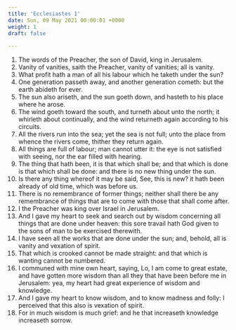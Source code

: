 ```yaml
---
title: 'Ecclesiastes 1'
date: Sun, 09 May 2021 00:00:01 +0000
weight: 1
draft: false
  
---
```


1. The words of the Preacher, the son of David, king in Jerusalem.
2. Vanity of vanities, saith the Preacher, vanity of vanities; all is vanity.
3. What profit hath a man of all his labour which he taketh under the sun?
4. One generation passeth away, and another generation cometh: but the earth abideth for ever.
5. The sun also ariseth, and the sun goeth down, and hasteth to his place where he arose.
6. The wind goeth toward the south, and turneth about unto the north; it whirleth about continually, and the wind returneth again according to his circuits.
7. All the rivers run into the sea; yet the sea is not full; unto the place from whence the rivers come, thither they return again.
8. All things are full of labour; man cannot utter it: the eye is not satisfied with seeing, nor the ear filled with hearing.
9. The thing that hath been, it is that which shall be; and that which is done is that which shall be done: and there is no new thing under the sun.
10. Is there any thing whereof it may be said, See, this is new? it hath been already of old time, which was before us.
11. There is no remembrance of former things; neither shall there be any remembrance of things that are to come with those that shall come after.
12. I the Preacher was king over Israel in Jerusalem.
13. And I gave my heart to seek and search out by wisdom concerning all things that are done under heaven: this sore travail hath God given to the sons of man to be exercised therewith.
14. I have seen all the works that are done under the sun; and, behold, all is vanity and vexation of spirit.
15. That which is crooked cannot be made straight: and that which is wanting cannot be numbered.
16. I communed with mine own heart, saying, Lo, I am come to great estate, and have gotten more wisdom than all they that have been before me in Jerusalem: yea, my heart had great experience of wisdom and knowledge.
17. And I gave my heart to know wisdom, and to know madness and folly: I perceived that this also is vexation of spirit.
18. For in much wisdom is much grief: and he that increaseth knowledge increaseth sorrow.
